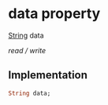 


# data property






[String](https://api.flutter.dev/flutter/dart-core/String-class.html) data
  
_read / write_






## Implementation

```dart
String data;


```







